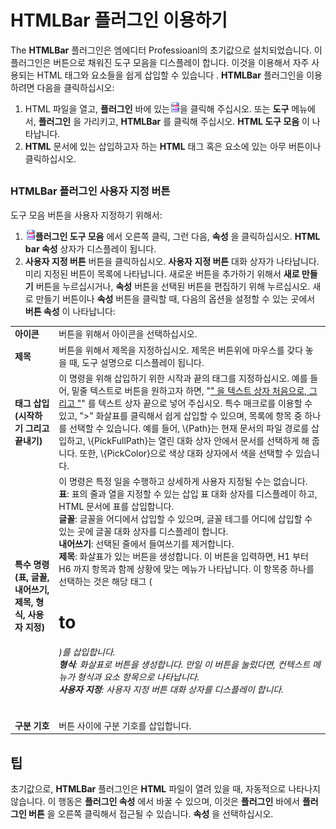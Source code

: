 # HTMLBar 플러그인 이용하기

The **HTMLBar** 플러그인은 엠에디터 Professioanl의 초기값으로 설치되었습니다. 이 플러그인은 버튼으로 채워진 도구 모음을 디스플레이 합니다. 이것을 이용해서 자주 사용되는 HTML 태그와 요소들을 쉽게 삽입할 수 있습니다 . **HTMLBar** 플러그인을 이용하려면 다음을 클릭하십시오:

1. HTML 파일을 열고, **플러그인** 바에 있는![](../../images/htmlbar.png)을 클릭해 주십시오. 또는 **도구** 메뉴에서, **플러그인** 을 가리키고, **HTMLBar** 를 클릭해 주십시오.
**HTML 도구 모음** 이 나타납니다.
2. **HTML** 문서에 있는 삽입하고자 하는 **HTML** 태그 혹은 요소에 있는 아무 버튼이나 클릭하십시오.

## 

### HTMLBar 플러그인 사용자 지정 버튼

도구 모음 버튼을 사용자 지정하기 위해서:

1. ![](../../images/htmlbar.png)**플러그인 도구 모음** 에서 오른쪽 클릭, 그런 다음, **속성** 을 클릭하십시오. **HTML bar 속성** 상자가 디스플레이 됩니다.
2. **사용자 지정 버튼** 버튼을 클릭하십시오.
**사용자 지정 버튼** 대화 상자가 나타납니다. 미리 지정된 버튼이 목록에 나타납니다. 새로운 버튼을 추가하기 위해서 **새로 만들기** 버튼을 누르십시거나, **속성** 버튼을 선택된 버튼을 편집하기 위해 누르십시오. 새로 만들기 버튼이나 **속성** 버튼을 클릭할 때, 다음의 옵션을
설정할 수 있는 곳에서 **버튼 속성** 이 나타납니다:

|     |     |
| --- | --- |
| **아이콘** | 버튼을 위해서 아이콘을 선택하십시오. |
| **제목** | 버튼을 위해서 제목을 지정하십시오. 제목은 버튼위에 마우스를 갖다 놓을 때, 도구 설명으로 디스플레이 됩니다. |
| **태그 삽입 (시작하기 그리고 끝내기)** | 이 명령을 위해 삽입하기 위한 시작과 끝의 태그를 지정하십시오. 예를 들어, 밑줄 텍스트로 버튼을 원하고자 하면, "<u>" 을 텍스트 상자 처음으로, 그리고 "</u>" 를 텍스트 상자 끝으로 넣어 주십시오. 특수 매크로를 이용할 수 있고, ">" 화살표를 클릭해서 쉽게 삽입할 수 있으며, 목록에 항목 중 하나를 선택할 수 있습니다. 예를 들어, \\{Path}는 현재 문서의 파일 경로를 삽입하고, \\{PickFullPath}는 열린 대화 상자 안에서 문서를 선택하게 해 줍니다. 또한, \\{PickColor}으로 색상 대화 상자에서 색을 선택할 수 있습니다. |
| **특수 명령 (표, 글꼴, 내어쓰기, 제목, 형식, 사용자 지정)** | 이 명령은 특정 일을 수행하고 상세하게 사용자 지정될 수는 없습니다.<br>**표**: 표의 줄과 열을 지정할 수 있는 삽입 표 대화 상자를 디스플레이 하고, HTML 문서에 표를 삽입합니다.<br>**글꼴**: 글꼴을 어디에서 삽입할 수 있으며, 글꼴 테그를 어디에 삽입할 수 있는 곳에 글꼴 대화 상자를 디스플레이 합니다.<br>**내어쓰기**: 선택된 줄에서 들여쓰기를 제거합니다.<br>**제목**: 화살표가 있는 버튼을 생성합니다. 이 버튼을 입력하면, H1 부터 H6 까지 항목과 함께 상황에 맞는 메뉴가 나타납니다. 이 항목중 하나를 선택하는 것은 해당 태그 (<h1> to <h6>)를 삽입합니다.<br>**형식**: 화살표로 버튼을 생성합니다. 만일 이 버튼을 눌렀다면, 컨텍스트 메뉴가 형식과 요소 항목으로 나타납니다.<br>**사용자 지정**: 사용자 지정 버튼 대화 상자를 디스플레이 합니다. |
| **구분 기호** | 버튼 사이에 구분 기호를 삽입합니다. |

## 팁

초기값으로, **HTMLBar** 플러그인은 **HTML** 파일이 열려 있을 때, 자동적으로 나타나지 않습니다. 이 행동은 **플러그인 속성** 에서 바꿀 수 있으며, 이것은 **플러그인** 바에서 **플러그인 버튼** 을 오른쪽 클릭해서 접근될 수 있습니다. **속성** 을 선택하십시오.

